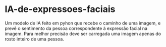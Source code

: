 # IA-de-expressoes-faciais
Um modelo de IA feito em pyhon que recebe o caminho de uma imagem, e prevê o sentimento da pessoa correspondente à expressão facial na imagem. Para melhor precisão deve ser carregada uma imagem apenas do rosto inteiro de uma pessoa.

